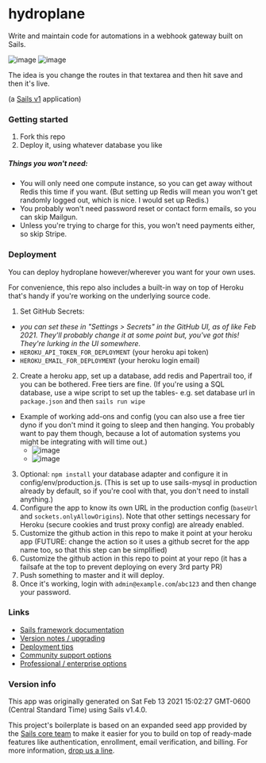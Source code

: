 # hydroplane

Write and maintain code for automations in a webhook gateway built on Sails.

![image](https://user-images.githubusercontent.com/618009/107864862-4c215e80-6e26-11eb-8f6c-5f0590b73285.png)
![image](https://user-images.githubusercontent.com/618009/107864861-47f54100-6e26-11eb-99b6-88f10b2fe7d3.png)


The idea is you change the routes in that textarea and then hit save and then it's live.

(a [Sails v1](https://sailsjs.com) application)


### Getting started
1. Fork this repo
2. Deploy it, using whatever database you like

##### Things you won't need:
- You will only need one compute instance, so you can get away without Redis this time if you want.  (But setting up Redis will mean you won't get randomly logged out, which is nice.  I would set up Redis.)
- You probably won't need password reset or contact form emails, so you can skip Mailgun.
- Unless you're trying to charge for this, you won't need payments either, so skip Stripe.

### Deployment
You can deploy hydroplane however/wherever you want for your own uses.

For convenience, this repo also includes a built-in way on top of Heroku that's handy if you're working on the underlying source code.

1. Set GitHub Secrets:
  - _you can set these in "Settings > Secrets" in the GitHub UI, as of like Feb 2021.  They'll probably change it at some point but, you've got this!  They're lurking in the UI somewhere._
  - `HEROKU_API_TOKEN_FOR_DEPLOYMENT` (your heroku api token)
  - `HEROKU_EMAIL_FOR_DEPLOYMENT` (your heroku login email)
2. Create a heroku app, set up a database, add redis and Papertrail too, if you can be bothered.  Free tiers are fine.  (If you're using a SQL database, use a wipe script to set up the tables- e.g. set database url in `package.json` and then `sails run wipe`
  - Example of working add-ons and config (you can also use a free tier dyno if you don't mind it going to sleep and then hanging.  You probably want to pay them though, because a lot of automation systems you might be integrating with will time out.)
    - ![image](https://user-images.githubusercontent.com/618009/107864140-45431d80-6e1f-11eb-9ffc-17ad30d74431.png)
    - ![image](https://user-images.githubusercontent.com/618009/107864156-5b50de00-6e1f-11eb-9154-1a8d0d9516de.png)

3. Optional: `npm install` your database adapter and configure it in config/env/production.js.  (This is set up to use sails-mysql in production already by default, so if you're cool with that, you don't need to install anything.)
4. Configure the app to know its own URL in the production config (`baseUrl` and `sockets.onlyAllowOrigins`).  Note that other settings necessary for Heroku (secure cookies and trust proxy config) are already enabled.
5. Customize the github action in this repo to make it point at your heroku app  (FUTURE: change the action so it uses a github secret for the app name too, so that this step can be simplified)
6. Customize the github action in this repo to point at your repo (it has a failsafe at the top to prevent deploying on every 3rd party PR)
7. Push something to master and it will deploy.
8. Once it's working, login with `admin@example.com`/`abc123` and then change your password.

### Links

+ [Sails framework documentation](https://sailsjs.com/get-started)
+ [Version notes / upgrading](https://sailsjs.com/documentation/upgrading)
+ [Deployment tips](https://sailsjs.com/documentation/concepts/deployment)
+ [Community support options](https://sailsjs.com/support)
+ [Professional / enterprise options](https://sailsjs.com/enterprise)


### Version info

This app was originally generated on Sat Feb 13 2021 15:02:27 GMT-0600 (Central Standard Time) using Sails v1.4.0.

<!-- Internally, Sails used [`sails-generate@2.0.0`](https://github.com/balderdashy/sails-generate/tree/v2.0.0/lib/core-generators/new). -->


This project's boilerplate is based on an expanded seed app provided by the [Sails core team](https://sailsjs.com/about) to make it easier for you to build on top of ready-made features like authentication, enrollment, email verification, and billing.  For more information, [drop us a line](https://sailsjs.com/support).


<!--
Note:  Generators are usually run using the globally-installed `sails` CLI (command-line interface).  This CLI version is _environment-specific_ rather than app-specific, thus over time, as a project's dependencies are upgraded or the project is worked on by different developers on different computers using different versions of Node.js, the Sails dependency in its package.json file may differ from the globally-installed Sails CLI release it was originally generated with.  (Be sure to always check out the relevant [upgrading guides](https://sailsjs.com/upgrading) before upgrading the version of Sails used by your app.  If you're stuck, [get help here](https://sailsjs.com/support).)
-->

